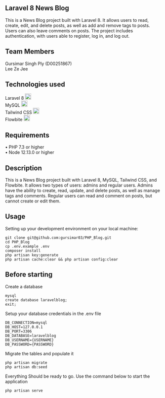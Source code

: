 ## Laravel 8 News Blog

This is a News Blog project built with Laravel 8. It allows users to read, create, edit, and delete posts, as well as add and remove tags to posts. Users can also leave comments on posts. The project includes authentication, with users able to register, log in, and log out.

## Team Members

Gursimar Singh Ply (D00251867) <br>
Lee Ze Jee 

## Technologies used
Laravel 8 <img src="https://laravel.com/assets/img/components/logo-laravel.svg" alt="Laravel logo" width="20" height="20"> <br>
MySQL <img src="https://www.mysql.com/common/logos/logo-mysql-170x115.png" alt="MySQL logo" width="20" height="20"> <br>
Tailwind CSS <img src="https://tailwindcss.com/_next/static/media/twitter-square.5c5d03b5c5d03b5d9c5aaec7a8d38c35.png" alt="Tailwind CSS logo" width="20" height="20"> <br>
Flowbite <img src="https://flowbite.com/img/logo-blue.svg" alt="Flowbite logo" width="20" height="20">
<br>

## Requirements
•	PHP 7.3 or higher <br>
•	Node 12.13.0 or higher <br>

## Description
This is a News Blog project built with Laravel 8, MySQL, Tailwind CSS, and Flowbite. It allows two types of users: admins and regular users. Admins have the ability to create, read, update, and delete posts, as well as manage tags and comments. Regular users can read and comment on posts, but cannot create or edit them.
## Usage <br>
Setting up your development environment on your local machine: <br>
```
git clone git@github.com:gursimar03/PHP_Blog.git
cd PHP_Blog
cp .env.example .env
composer install
php artisan key:generate
php artisan cache:clear && php artisan config:clear

```

## Before starting <br>
Create a database <br>
```
mysql
create database laravelblog;
exit;
```

Setup your database credentials in the .env file <br>
```
DB_CONNECTION=mysql
DB_HOST=127.0.0.1
DB_PORT=3306
DB_DATABASE=laravelblog
DB_USERNAME={USERNAME}
DB_PASSWORD={PASSWORD}
```

Migrate the tables and populate it
```
php artisan migrate
php artisan db:seed
```


Everything Should be ready to go. 
Use the command below to start the application

```
php artisan serve
```
